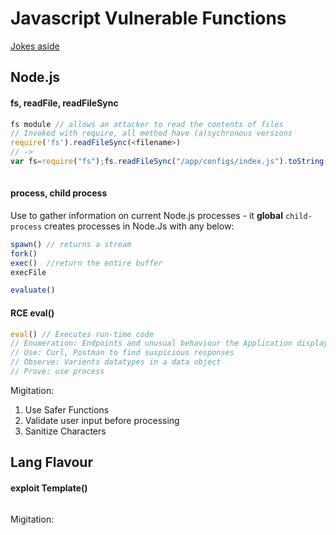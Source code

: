 # Javascript Vulnerable Functions
[Jokes aside](https://www.youtube.com/watch?v=Uo3cL4nrGOk)

## Node.js

#### fs, readFile, readFileSync
```javascript 
fs module // allows an attacker to read the contents of files
// Invoked with require, all method have (a)sychronous versions
require('fs').readFileSync(<filename>)
// -> 
var fs=require("fs");fs.readFileSync("/app/configs/index.js").toString('utf8')
						 

```

#### process, child process
Use to gather information on current Node.js processes - it **global**
`child-process` creates processes in Node.Js with any below:
```javascript
spawn() // returns a stream
fork()
exec() 	//return the entire buffer
execFile
```

```javascript
evaluate()
```

#### RCE eval()
```javascript
eval() // Executes run-time code
// Enumeration: Endpoints and unusual behaviour the Application displays
// Use: Curl, Postman to find suspicious responses
// Observe: Varients datatypes in a data object
// Prove: use process
```



Migitation:
1. Use Safer Functions
1. Validate user input before processing
1. Sanitize Characters


## Lang Flavour

#### exploit Template()

```

```
Migitation:

